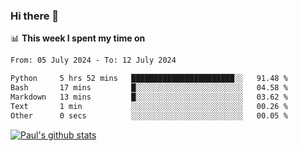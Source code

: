 ### Hi there 👋

📊 **This week I spent my time on**
<!--START_SECTION:waka-->

```txt
From: 05 July 2024 - To: 12 July 2024

Python     5 hrs 52 mins   ███████████████████████░░   91.48 %
Bash       17 mins         █░░░░░░░░░░░░░░░░░░░░░░░░   04.58 %
Markdown   13 mins         █░░░░░░░░░░░░░░░░░░░░░░░░   03.62 %
Text       1 min           ░░░░░░░░░░░░░░░░░░░░░░░░░   00.26 %
Other      0 secs          ░░░░░░░░░░░░░░░░░░░░░░░░░   00.05 %
```

<!--END_SECTION:waka-->


[![Paul's github stats](https://github-readme-stats.vercel.app/api?username=mickeyouyou&theme=dracula&show_icons=true)](https://github.com/anuraghazra/github-readme-stats)
